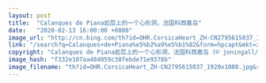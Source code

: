 ```yaml
---
layout: post
title:  "Calanques de Piana岩层上的一个心形洞，法国科西嘉岛"
date:   "2020-02-13 16:00:00 +0800"
image_url: "http://cn.bing.com/th?id=OHR.CorsicaHeart_ZH-CN2795615037_1920x1080.jpg&rf=LaDigue_1920x1080.jpg&pid=hp"
link: "/search?q=Calanques+de+Piana%e5%b2%a9%e5%b1%82&form=hpcapt&mkt=zh-cn"
copyright: "Calanques de Piana岩层上的一个心形洞，法国科西嘉岛 (© joningall/Getty Images)"
image_hash: "f332e107aa484059c38febde71e9378b"
image_filename: "th?id=OHR.CorsicaHeart_ZH-CN2795615037_1920x1080.jpg&rf=LaDigue_1920x1080.jpg&pid=hp"
---
```

